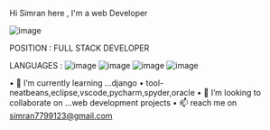 Hi 
Simran here ,
I'm a web Developer

![image](https://user-images.githubusercontent.com/83011978/121801727-6a715c80-cc56-11eb-88ee-2b35fc868658.png)

POSITION : FULL STACK DEVELOPER 

LANGUAGES : ![image](https://user-images.githubusercontent.com/83011978/121801856-334f7b00-cc57-11eb-98a9-d2645a627c39.png)  ![image](https://user-images.githubusercontent.com/83011978/121801874-3fd3d380-cc57-11eb-9414-ab97b5c18c9e.png)  ![image](https://user-images.githubusercontent.com/83011978/121801894-5712c100-cc57-11eb-82e7-b737aef819b7.png)  ![image](https://user-images.githubusercontent.com/83011978/121801906-609c2900-cc57-11eb-82be-f1f5c77cfd95.png) 



•	🌱 I’m currently learning ...django
•	tool-neatbeans,eclipse,vscode,pycharm,spyder,oracle
•	💞️ I’m looking to collaborate on ...web development projects
•	📫 reach me on simran7799123@gmail.com










<!---
Hi, I'm Simran Sharma, a passionate self-taught Full Stack web developer and a freelance software engineer from India. My passion for software lies with dreaming up ideas and making them come true with elegant interfaces. I take great care in the experience, architecture, and code quality of the things I build.


--->
